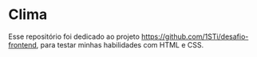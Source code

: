 # Clima

Esse repositório foi dedicado ao projeto https://github.com/1STi/desafio-frontend, para testar minhas habilidades com HTML e CSS.
